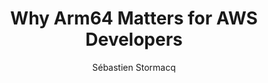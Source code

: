 ---
title:  "Why Arm64 Matters for AWS Developers"
description: "In this episode of the AWS Developers Podcast, Seb and Arthur discuss the Graviton processors and the Arm64 architecture. They explore the evolution of AWS's custom hardware, the benefits of adopting Arm architecture for AWS and developers, and the ease of porting applications to Arm64. The conversation also covers the challenges faced during migration, strategies for performance optimization, and the future of Graviton in AWS."
guests:
   - name: "Arthur PetitPierre"
     title: "Solution Architect, AWS"
     link: "https://www.linkedin.com/in/arthur-petitpierre/"
episode: 135
duration: "00:44:09" 
size: 21189921
file: 135.mp3	
publication: "2024-10-18 04:00:00 +0000"
author: Sébastien Stormacq
category: podcasts
social-background: 135.png
appleEpisodeId: 1000673525533
aws-categories:
  - "Compute"
links:
  - text: "AWS Graviton"
    link: https://aws.amazon.com/ec2/graviton/
  - text: "Arm64 migration guide"
    link: https://github.com/aws/aws-graviton-getting-started/blob/main/transition-guide.md
  - text: "Java Native Interface (JNI)"
    link: https://en.wikipedia.org/wiki/Java_Native_Interface
---
